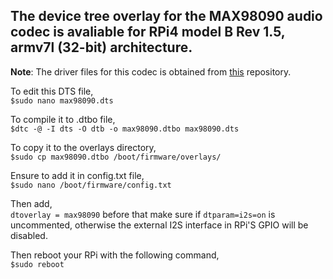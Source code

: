 ## The device tree overlay for the MAX98090 audio codec is avaliable for RPi4 model B Rev 1.5, armv7l (32-bit) architecture.

**Note**: The driver files for this codec is obtained from [this](https://github.com/raspberrypi/linux/blob/rpi-6.6.y/sound/soc/codecs/max98090.c) repository.

To edit this DTS file,<br>
 ```$sudo nano max98090.dts```<br>
 
To compile it to .dtbo file,<br>
 `$dtc -@ -I dts -O dtb -o max98090.dtbo max98090.dts`<br>
 
To copy it to the overlays directory,<br>
 `$sudo cp max98090.dtbo /boot/firmware/overlays/`<br>
 
Ensure to add it in config.txt file,<br>
 `$sudo nano /boot/firmware/config.txt`<br>
 
Then add,<br>
 `dtoverlay = max98090` before that make sure if `dtparam=i2s=on` is uncommented, otherwise the external I2S interface in RPi'S GPIO will be disabled.<br>
 
Then reboot your RPi with the following command,<br>
 `$sudo reboot`<br>
